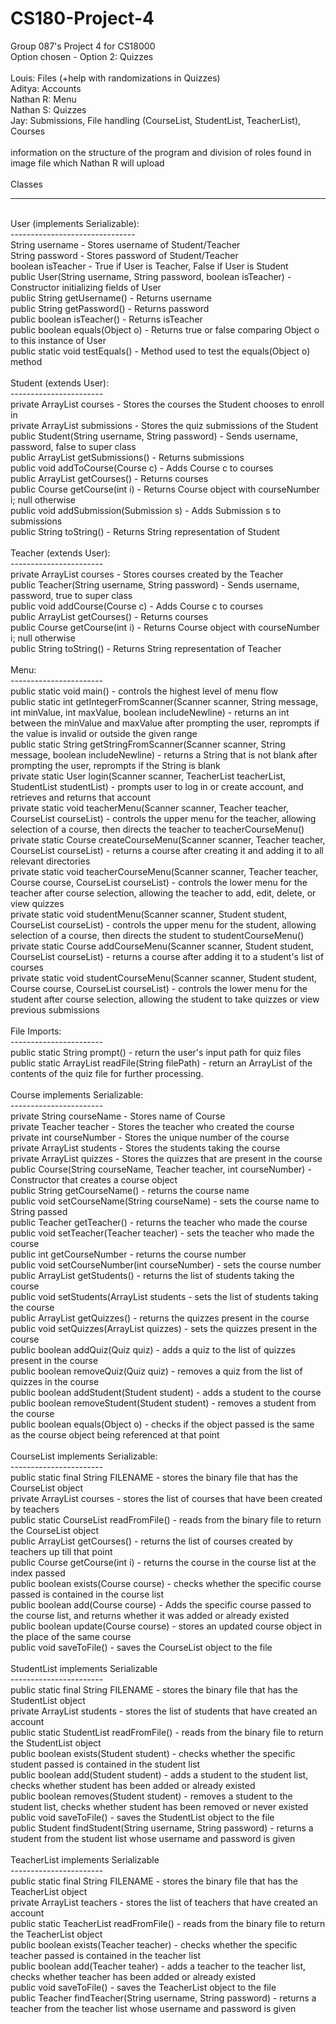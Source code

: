 # CS180-Project-4
Group 087's Project 4 for CS18000
<br>
Option chosen - Option 2: Quizzes
<br>
<br>
Louis: Files (+help with randomizations in Quizzes)
<br>
Aditya: Accounts
<br>
Nathan R: Menu
<br>
Nathan S: Quizzes
<br>
Jay: Submissions, File handling (CourseList, StudentList, TeacherList), Courses
<br>
<br>
information on the structure of the program and division of roles found in image file which Nathan R will upload
<br>
<br>
Classes
<br>
********
<br>
User (implements Serializable):
<br>
-------------------------------
<br>
String username - Stores username of Student/Teacher
<br>
String password - Stores password of Student/Teacher
<br>
boolean isTeacher - True if User is Teacher, False if User is Student
<br>
public User(String username, String password, boolean isTeacher) - Constructor initializing fields of User
<br>
public String getUsername() - Returns username
<br>
public String getPassword() - Returns password
<br>
public boolean isTeacher() - Returns isTeacher
<br>
public boolean equals(Object o) - Returns true or false comparing Object o to this instance of User
<br>
public static void testEquals() - Method used to test the equals(Object o) method
<br>
<br>
Student (extends User):
<br>
-----------------------
<br>
private ArrayList<Course> courses - Stores the courses the Student chooses to enroll in
<br>
private ArrayList<Submission> submissions - Stores the quiz submissions of the Student
<br>
public Student(String username, String password) - Sends username, password, false to super class
<br>
public ArrayList<Submission> getSubmissions() - Returns submissions
<br>
public void addToCourse(Course c) - Adds Course c to courses
<br>
public ArrayList<Course> getCourses() - Returns courses
<br> 
public Course getCourse(int i) - Returns Course object with courseNumber i; null otherwise
<br>
public void addSubmission(Submission s) - Adds Submission s to submissions
<br>
public String toString() - Returns String representation of Student
<br>
<br>
Teacher (extends User):
<br>
-----------------------
<br>
private ArrayList<Course> courses - Stores courses created by the Teacher
<br>
public Teacher(String username, String password) - Sends username, password, true to super class
<br>
public void addCourse(Course c) - Adds Course c to courses
<br>
public ArrayList<Course> getCourses() - Returns courses
<br>
public Course getCourse(int i) - Returns Course object with courseNumber i; null otherwise
<br>
public String toString() - Returns String representation of Teacher
<br>
<br>
Menu:
<br>
-----------------------
<br>
public static void main() - controls the highest level of menu flow
<br>
public static int getIntegerFromScanner(Scanner scanner, String message, int minValue, int maxValue, 
boolean includeNewline) - returns an int between the minValue and maxValue after prompting the user, reprompts if 
the value is invalid or outside the given range
<br>
public static String getStringFromScanner(Scanner scanner, String message, boolean includeNewline) - 
returns a String that is not blank after prompting the user, reprompts if the String is blank
<br>
private static User login(Scanner scanner, TeacherList teacherList, StudentList studentList) - 
prompts user to log in or create account, and retrieves and returns that account
<br>
private static void teacherMenu(Scanner scanner, Teacher teacher, CourseList courseList) - 
controls the upper menu for the teacher, allowing selection of a course, then directs the teacher to
teacherCourseMenu()
<br>
private static Course createCourseMenu(Scanner scanner, Teacher teacher, CourseList courseList) - 
returns a course after creating it and adding it to all relevant directories
<br>
private static void teacherCourseMenu(Scanner scanner, Teacher teacher, Course course, CourseList courseList) -
controls the lower menu for the teacher after course selection, allowing the teacher to add, edit, delete, or view
quizzes
<br>
private static void studentMenu(Scanner scanner, Student student, CourseList courseList) -
controls the upper menu for the student, allowing selection of a course, then directs the student to
studentCourseMenu()
<br>
private static Course addCourseMenu(Scanner scanner, Student student, CourseList courseList) -
returns a course after adding it to a student's list of courses
<br>
private static void studentCourseMenu(Scanner scanner, Student student, Course course, CourseList courseList) - 
controls the lower menu for the student after course selection, allowing the student to take quizzes or view previous
submissions
<br>
<br>
File Imports:
<br>
-----------------------
<br>
public static String prompt() - 
return the user's input path for quiz files
<br>
public static ArrayList<String> readFile(String filePath) - 
return an ArrayList of the contents of the quiz file for further processing.
<br>
<br>
Course implements Serializable:
<br>
-----------------------
<br>
private String courseName - Stores name of Course
<br>
private Teacher teacher - Stores the teacher who created the course
<br>
private int courseNumber - Stores the unique number of the course
<br>
private ArrayList<Student> students - Stores the students taking the course
<br>
private ArrayList<Quiz> quizzes - Stores the quizzes that are present in the course
<br>
public Course(String courseName, Teacher teacher, int courseNumber) - Constructor that creates a course object
<br>
public String getCourseName() - returns the course name
<br>
public void setCourseName(String courseName) - sets the course name to String passed
<br>
public Teacher getTeacher() - returns the teacher who made the course
<br>
public void setTeacher(Teacher teacher) - sets the teacher who made the course
<br>
public int getCourseNumber - returns the course number 
<br>
public void setCourseNumber(int courseNumber) - sets the course number
<br>
public ArrayList<Student> getStudents() - returns the list of students taking the course
<br>
public void setStudents(ArrayList<Student> students - sets the list of students taking the course
<br>
public ArrayList<Quiz> getQuizzes() - returns the quizzes present in the course
<br>
public void setQuizzes(ArrayList<Quiz> quizzes) - sets the quizzes present in the course
<br>
public boolean addQuiz(Quiz quiz) - adds a quiz to the list of quizzes present in the course
<br>
public boolean removeQuiz(Quiz quiz) - removes a quiz from the list of quizzes in the course
<br>
public boolean addStudent(Student student) - adds a student to the course
<br>
public boolean removeStudent(Student student) - removes a student from the course
<br>
public boolean equals(Object o) - checks if the object passed is the same as the course object being referenced at that point
<br>
<br>
CourseList implements Serializable: 
<br>
-----------------------
<br>
public static final String FILENAME - stores the binary file that has the CourseList object
<br>
private ArrayList<Course> courses - stores the list of courses that have been created by teachers
<br>
public static CourseList readFromFile() - reads from the binary file to return the CourseList object
<br>
public ArrayList<Course> getCourses() - returns the list of courses created by teachers up till that point
<br>
public Course getCourse(int i) - returns the course in the course list at the index passed
<br>
public boolean exists(Course course) - checks whether the specific course passed is contained in the course list
<br>
public boolean add(Course course) - Adds the specific course passed to the course list, and returns whether it was added or already existed
<br> 
public boolean update(Course course) - stores an updated course object in the place of the same  course
<br>
public void saveToFile() - saves the CourseList object to the file
<br>
<br>
StudentList implements Serializable
<br>
-----------------------
<br>
public static final String FILENAME - stores the binary file that has the StudentList object
<br>
private ArrayList<Student> students - stores the list of students that have created an account
<br>
public static StudentList readFromFile() - reads from the binary file to return the StudentList object
<br>
public boolean exists(Student student) - checks whether the specific student passed is contained in the student list
<br>
public boolean add(Student student) - adds a student to the student list, checks whether student has been added or already existed
<br>
public boolean removes(Student student) - removes a student to the student list, checks whether student has been removed or never existed
<br>
public void saveToFile() - saves the StudentList object to the file
<br>
public Student findStudent(String username, String password) - returns a student from the student list whose username and password is given
<br>
<br>
TeacherList implements Serializable
<br>
-----------------------
<br>
public static final String FILENAME - stores the binary file that has the TeacherList object
<br>
private ArrayList<Teacher> teachers - stores the list of teachers that have created an account
<br>
public static TeacherList readFromFile() - reads from the binary file to return the TeacherList object
<br>
public boolean exists(Teacher teacher) - checks whether the specific teacher passed is contained in the teacher list
<br>
public boolean add(Teacher teaher) - adds a teacher to the teacher list, checks whether teacher has been added or already existed
<br>
public void saveToFile() - saves the TeacherList object to the file
<br>
public Teacher findTeacher(String username, String password) - returns a teacher from the teacher list whose username and password is given
<br>
<br>
